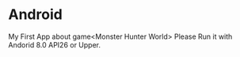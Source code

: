 # Android
My First App about game&lt;Monster Hunter World>
Please Run it with Andorid 8.0 API26 or Upper.
